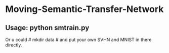 # Moving-Semantic-Transfer-Network
## Usage: python smtrain.py
Or u could # mkdir data # and put your own SVHN and MNIST in there directly.

